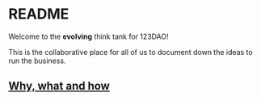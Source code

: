 # README

Welcome to the **evolving** think tank for 123DAO!

This is the collaborative place for all of us to document down the ideas to run the business.

## [Why, what and how](why_what_how.md)
